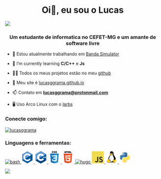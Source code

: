 <h1 align="center">Oi👋, eu sou o Lucas</h1>
<img aling="center" src="https://encrypted-tbn0.gstatic.com/images?q=tbn:ANd9GcS21SrhYL08GZILeiMt-mqZEBb8cNODynKbBGnm1lbOdg&s">
<h3 align="center">Um estudante de informatica no CEFET-MG e um amante de software livre</h3>

- 🔭 Estou atualmente trabalhando em [Banda Simulator](https://lucasggrama.github.io/Band-Simulator/)

- 🌱 I’m currently learning **C/C++** e **Js**


- 👨‍💻 Todos os meus projetos estão no meu [github](github.com/lucasggrama)

- 📝 Meu site é [lucasggrama.github.io](https://www.lucasggrama.github.io)

- 📫 Contato em **lucasggrama@protonmail.com**
- 🖥️ Uso Arco Linux com o <a href="https://larbs.xyz">larbs</a>

<h3 align="left">Conecte comigo:</h3>
<p align="left">
<a href="https://instagram.com/lucasggrama" target="blank"><img align="center" src="https://raw.githubusercontent.com/rahuldkjain/github-profile-readme-generator/master/src/images/icons/Social/instagram.svg" alt="lucasggrama" height="30" width="40" /></a>
</p>

<h3 align="left">Linguagens e ferramentas:</h3>
<p align="left"> <a href="https://www.gnu.org/software/bash/" target="_blank" rel="noreferrer"> <img src="https://www.vectorlogo.zone/logos/gnu_bash/gnu_bash-icon.svg" alt="bash" width="40" height="40"/> </a> <a href="https://www.cprogramming.com/" target="_blank" rel="noreferrer"> <img src="https://raw.githubusercontent.com/devicons/devicon/master/icons/c/c-original.svg" alt="c" width="40" height="40"/> </a> <a href="https://www.w3schools.com/cpp/" target="_blank" rel="noreferrer"> <img src="https://raw.githubusercontent.com/devicons/devicon/master/icons/cplusplus/cplusplus-original.svg" alt="cplusplus" width="40" height="40"/> </a> <a href="https://www.w3schools.com/css/" target="_blank" rel="noreferrer"> <img src="https://raw.githubusercontent.com/devicons/devicon/master/icons/css3/css3-original-wordmark.svg" alt="css3" width="40" height="40"/> </a> <a href="https://www.w3.org/html/" target="_blank" rel="noreferrer"> <img src="https://raw.githubusercontent.com/devicons/devicon/master/icons/html5/html5-original-wordmark.svg" alt="html5" width="40" height="40"/> </a> <a href="https://gohugo.io/" target="_blank" rel="noreferrer"> <img src="https://api.iconify.design/logos-hugo.svg" alt="hugo" width="40" height="40"/> </a> <a href="https://developer.mozilla.org/en-US/docs/Web/JavaScript" target="_blank" rel="noreferrer"> <img src="https://raw.githubusercontent.com/devicons/devicon/master/icons/javascript/javascript-original.svg" alt="javascript" width="40" height="40"/> </a> <a href="https://www.linux.org/" target="_blank" rel="noreferrer"> <img src="https://raw.githubusercontent.com/devicons/devicon/master/icons/linux/linux-original.svg" alt="linux" width="40" height="40"/> </a> <a href="https://www.python.org" target="_blank" rel="noreferrer"> <img src="https://raw.githubusercontent.com/devicons/devicon/master/icons/python/python-original.svg" alt="python" width="40" height="40"/> </a> </p>
<a href="https://www.larbs.xyz" ><img src="https://larbs.xyz/pix/larbs.gif"></a>
